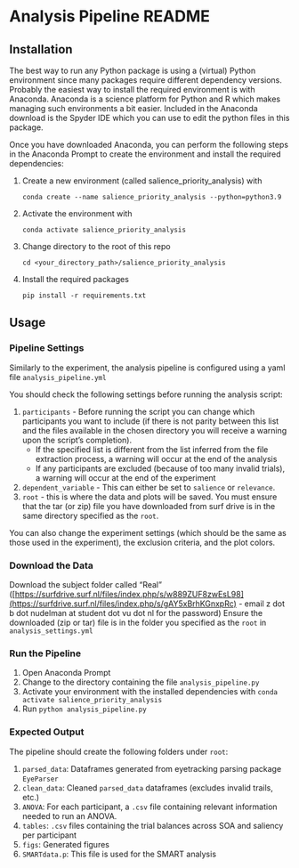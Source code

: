 # Analysis Pipeline README

## Installation

The best way to run any Python package is using a (virtual) Python environment since 
many packages require different dependency versions. Probably the easiest way to 
install the required environment is with Anaconda. Anaconda is a science platform
for Python and R which makes managing such environments a bit easier. Included in 
the Anaconda download is the Spyder IDE which you can use to edit the python
files in this package.

Once you have downloaded Anaconda, you can perform the following steps
in the Anaconda Prompt to create the environment and install the required 
dependencies:
1. Create a new environment (called salience_priority_analysis) with 
    
    `conda create --name salience_priority_analysis --python=python3.9`
2. Activate the environment with
    
    `conda activate salience_priority_analysis`
3. Change directory to the root of this repo
    
    `cd <your_directory_path>/salience_priority_analysis`
4. Install the required packages
    
    `pip install -r requirements.txt`


## Usage

### Pipeline Settings
Similarly to the experiment, the analysis pipeline is configured using a yaml file 
`analysis_pipeline.yml`

You should check the following settings before running the analysis script:

1. `participants` - Before running the script you can change which participants 
you want to include (if there is not parity between this list and the 
files available in the chosen directory you will receive a warning upon the 
script’s completion). 
   - If the specified list is different from the list inferred from the
   file extraction process, a warning will occur at the end of the analysis
   - If any participants are excluded (because of too many invalid trials), a
   warning will occur at the end of the experiment
2. `dependent_variable` - This can either be set to `salience` or `relevance`. 
3. `root` - this is where the data and plots will be saved. You must ensure that 
the tar (or zip) file you have downloaded from surf drive is in the same directory 
specified as the `root`.

You can also change the experiment settings (which should be the same as those 
used in the experiment), the exclusion criteria, and the plot colors.


### Download the Data
Download the subject folder called “Real” 
([https://surfdrive.surf.nl/files/index.php/s/w889ZUF8zwEsL98](https://surfdrive.surf.nl/files/index.php/s/gAY5xBrhKGnxpRc) -
email z dot b dot nudelman at student dot vu dot nl for the password)
Ensure the downloaded (zip or tar) file is in the folder you specified as the 
`root` in `analysis_settings.yml`


### Run the Pipeline
1. Open Anaconda Prompt
2. Change to the directory containing the file `analysis_pipeline.py`
3. Activate your environment with the installed dependencies 
with `conda activate salience_priority_analysis`
4. Run `python analysis_pipeline.py`


### Expected Output
The pipeline should create the following folders under `root`:
1. `parsed_data`: Dataframes generated from eyetracking parsing package `EyeParser` 
2. `clean_data`: Cleaned `parsed_data` dataframes (excludes invalid trails, etc.)
3. `ANOVA`: For each participant, a `.csv` file containing relevant information 
needed to run an ANOVA.
4. `tables`: `.csv` files containing the trial balances across SOA and saliency per
participant
5. `figs`: Generated figures
6. `SMARTdata.p`: This file is used for the SMART analysis
